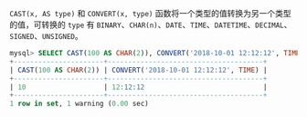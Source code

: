 `CAST(x, AS type)` 和 `CONVERT(x, type)` 函数将一个类型的值转换为另一个类型的值，可转换的 `type` 有 `BINARY`、`CHAR(n)`、`DATE`、`TIME`、`DATETIME`、`DECIMAL`、`SIGNED`、`UNSIGNED`。

```sql
mysql> SELECT CAST(100 AS CHAR(2)), CONVERT('2018-10-01 12:12:12', TIME);
+----------------------+--------------------------------------+
| CAST(100 AS CHAR(2)) | CONVERT('2018-10-01 12:12:12', TIME) |
+----------------------+--------------------------------------+
| 10                   | 12:12:12                             |
+----------------------+--------------------------------------+
1 row in set, 1 warning (0.00 sec)
```

